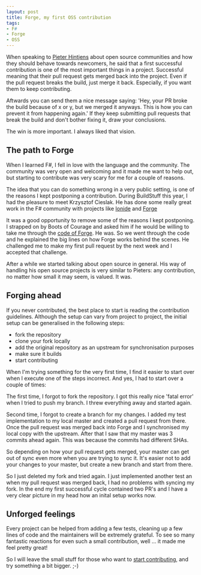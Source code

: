 ```yaml
---
layout: post
title: Forge, my first OSS contribution
tags:
- F#
- Forge
- OSS
---
```


When speaking to [Pieter Hintjens](http://hintjens.com/) about open source communities and how they should behave towards newcomers, 
he said that a first successful contribution is one of the most important things in a project. Successful meaning that their pull request gets merged back into the project.
Even if the pull request breaks the build, just merge it back. Especially, if you want them to keep contributing.

Aftwards you can send them a nice message saying: 'Hey, your PR broke the build because of x or y, but we merged it anyways. This is how you can prevent it from happening again.'
If they keep submitting pull requests that break the build and don't bother fixing it, draw your conclusions.

The win is more important. I always liked that vision.

<!--more-->

## The path to Forge

When I learned F#, I fell in love with the language and the community. The community was very open and welcoming and it made me want to help out, but 
starting to contribute was very scary for me for a couple of reasons.

The idea that you can do something wrong in a very public setting, is one of the reasons I kept postponing a contribution.
During BuildStuff this year, I had the pleasure to meet Krzysztof Cieslak. He has done some really great work in the F# community
with projects like [Ionide](http://ionide.io/) and [Forge](http://forge.run/) 

It was a good opportunity to remove some of the reasons I kept postponing.
I strapped on by Boots of Courage and asked him if he would be willing to take me through the [code of Forge](https://github.com/fsharp-editing/Forge).
He was. So we went through the code and he explained the big lines on how Forge works behind the scenes. 
He challenged me to make my first pull request by the next week and I accepted that challenge.

After a while we started talking about open source in general. His way of handling his open source projects is very similar
to Pieters: any contribution, no matter how small it may seem, is valued.
It was.

## Forging ahead

If you never contributed, the best place to start is reading the contribution guidelines.
Although the setup can vary from project to project, the initial setup can be generalised in the following steps:

- fork the repository
- clone your fork locally
- add the original repository as an upstream for synchronisation purposes
- make sure it builds
- start contributing

When I'm trying something for the very first time, I find it easier to start over when I execute one of the steps incorrect.
And yes, I had to start over a couple of times:

The first time, I forgot to fork the repository. I got this really nice 'fatal error' when I tried to push my branch.
I threw everything away and started again.

Second time, I forgot to create a branch for my changes.
I added my test implementation to my local master and created a pull request from there.
Once the pull request was merged back into Forge and I synchronised my local copy with the upstream. After that I saw that my master was 3 commits ahead again.
This was because the commits had different SHAs.  

So depending on how your pull request gets merged, your master can get out of sync even more when you are trying to sync it.
It's easier not to add your changes to your master, but create a new branch and start from there.

So I just deleted my fork and tried again.
I just implemented another test an when my pull request was merged back, I had no problems with syncing my fork.
In the end my first successful cycle contained two PR's and I have a very clear picture in my head how an inital setup works now.

## Unforged feelings

Every project can be helped from adding a few tests, cleaning up a few lines of code and the maintainers will be extremely grateful.
To see so many fantastic reactions for even such a small contribution, well ... it made me feel pretty great!

So I will leave the small stuff for those who want to [start contributing](https://github.com/fsharp-editing/Forge/wiki/How-to-contribute-to-Forge%3F), and try something a bit bigger. ;-)

